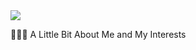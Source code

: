 <img src="https://capsule-render.vercel.app/api?type=wave&color=auto&height=300&section=header&text=capsule%20render&fontSize=90" />


👨🏻‍💻  A Little Bit About Me and My Interests
